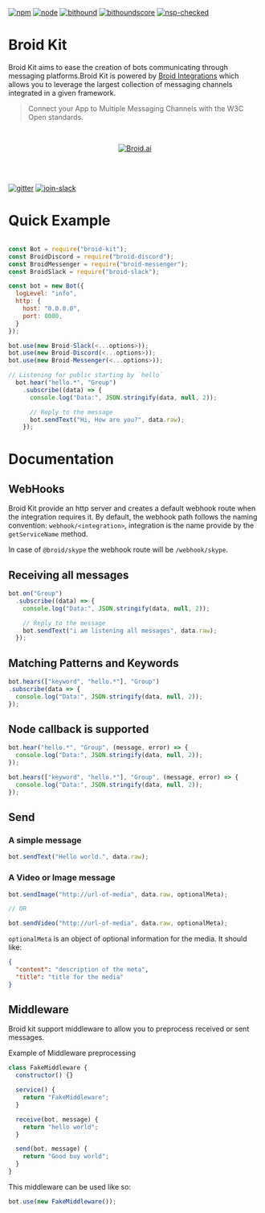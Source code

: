 [npm]:https://img.shields.io/badge/npm-broid-green.svg?style=flat
[npm-url]:https://www.npmjs.com/org/broid

[node]:https://img.shields.io/node/v/@broid/broid-kit.svg
[node-url]:https://nodejs.org

[tests]:https://img.shields.io/travis/broidHQ/broid-kit/master.svg
[tests-url]:https://travis-ci.org/broidHQ/broid-kit

[bithound]:https://img.shields.io/bithound/code/github/broidHQ/broid-kit.svg
[bithound-url]:https://www.bithound.io/github/broidHQ/broid-kit

[bithoundscore]:https://www.bithound.io/github/broidHQ/broid-kit/badges/score.svg
[bithoundscore-url]:https://www.bithound.io/github/broidHQ/broid-kit

[nsp-checked]:https://img.shields.io/badge/nsp-checked-green.svg?style=flat
[nsp-checked-url]:https://nodesecurity.io

[gitter]:https://badges.gitter.im/broidHQ/broid.svg
[gitter-url]:https://t.broid.ai/c/Blwjlw?utm_source=github&utm_medium=readme&utm_campaign=top&link=gitter

[join-slack]:https://img.shields.io/badge/chat-on_slack-lightgrey.svg?style=flat
[join-slack-url]:http://slackin.broid.ai/

[![npm][npm]][npm-url]
[![node][node]][node-url]
[![bithound][bithound]][bithound-url]
[![bithoundscore][bithoundscore]][bithoundscore-url]
[![nsp-checked][nsp-checked]][nsp-checked-url]

# Broid Kit

Broid Kit aims to ease the creation of bots communicating through messaging platforms.Broid Kit is powered by [Broid Integrations](https://github.com/broidHQ/integrations/edit/master/README.md) which allows you to leverage the largest collection of messaging channels integrated in a given framework.

> Connect your App to Multiple Messaging Channels with the W3C Open standards.

<br>
<p align="center">
<a href="https://github.com/broidHQ/integrations">
<img alt="Broid.ai" src="https://cloud.githubusercontent.com/assets/8091600/24985411/f0667b2c-1fc1-11e7-8a8a-012655cf0d15.png">
</a>
</p>
<br>
<br>

[![gitter][gitter]][gitter-url] [![join-slack][join-slack]][join-slack-url]

# Quick Example

```javascript

const Bot = require("broid-kit");
const BroidDiscord = require("broid-discord");
const BroidMessenger = require("broid-messenger");
const BroidSlack = require("broid-slack");

const bot = new Bot({
  logLevel: "info",
  http: {
    host: "0.0.0.0",
    port: 8080,
  }
});

bot.use(new Broid-Slack(<...options>));
bot.use(new Broid-Discord(<...options>));
bot.use(new Broid-Messenger(<...options>));

// Listening for public starting by `hello`
  bot.hear("hello.*", "Group")
    .subscribe((data) => {
      console.log("Data:", JSON.stringify(data, null, 2));

      // Reply to the message
      bot.sendText("Hi, How are you?", data.raw);
    });
  ```

# Documentation

## WebHooks

Broid Kit provide an http server and creates a default webhook route when the integration requires it. By default, the webhook path follows the naming convention: `webhook/<integration>`, integration is the name provide by the `getServiceName` method.

In case of `@broid/skype` the webhook route will be `/webhook/skype`.

## Receiving all messages

  ```javascript
  bot.on("Group")
    .subscribe((data) => {
      console.log("Data:", JSON.stringify(data, null, 2));

      // Reply to the message
      bot.sendText("i am listening all messages", data.raw);
    });
  ```

## Matching Patterns and Keywords

  ```javascript
bot.hears(["keyword", "hello.*"], "Group")
  .subscribe(data => {
    console.log("Data:", JSON.stringify(data, null, 2));
  });
```

## Node callback is supported

```javascript
bot.hear("hello.*", "Group", (message, error) => {
  console.log("Data:", JSON.stringify(data, null, 2));
});
```

```javascript
bot.hears(["keyword", "hello.*"], "Group", (message, error) => {
  console.log("Data:", JSON.stringify(data, null, 2));
});
```

## Send

### A simple message

```javascript
bot.sendText("Hello world.", data.raw);
```

### A Video or Image message

```javascript
bot.sendImage("http://url-of-media", data.raw, optionalMeta);

// OR

bot.sendVideo("http://url-of-media", data.raw, optionalMeta);
```

`optionalMeta` is an object of optional information for the media.
It should like:

```json
{
  "content": "description of the meta",
  "title": "title for the media"
}
```

## Middleware

Broid kit support middleware to allow you to preprocess received or sent messages.

Example of Middleware preprocessing

```javascript
class FakeMiddleware {
  constructor() {}

  service() {
    return "FakeMiddleware";
  }

  receive(bot, message) {
    return "hello world";
  }

  send(bot, message) {
    return "Good buy world";
  }
}
```

This middleware can be used like so:

```javascript
bot.use(new FakeMiddleware());
```
